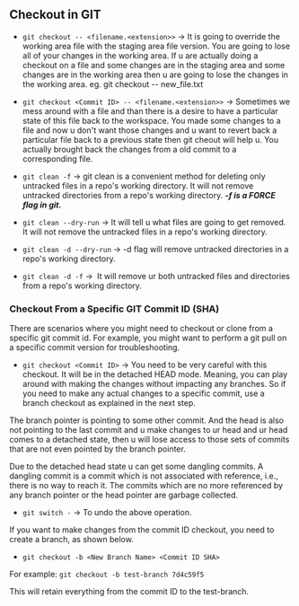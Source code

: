 ## Checkout in GIT

- `git checkout -- <filename.<extension>>` -> It is going to override the working area file with the staging area file version. You are going to lose all of your changes in the working area. If u are actually doing a checkout on a file and some changes are in the staging area and some changes are in the working area then u are going to lose the changes in the working area. eg. git checkout -- new_file.txt

- `git checkout <Commit ID> -- <filename.<extension>>` -> Sometimes we mess around with a file and than there is a desire to have a particular state of this file back to the workspace. 
You made some changes to a file and now u don't want those changes and u want to revert back a particular file back to a previous state then git cheout will help u. You actually brought back the changes from a old commit to a corresponding file.

- `git clean -f` -> git clean is a convenient method for deleting only untracked files in a repo's working directory. It will not remove untracked directories from a repo's working directory.
***-f is a FORCE flag in git.***

- `git clean --dry-run` -> It will tell u what files are going to get removed. It will not remove the untracked files in a repo's working directory.

- `git clean -d --dry-run` -> -d flag will remove untracked directories in a repo's working directory.

- `git clean -d -f` ->  It will remove ur both untracked files and directories from a repo's working directory.


### Checkout From a Specific GIT Commit ID (SHA)
There are scenarios where you might need to checkout or clone from a specific git commit id. For example, you might want to perform a git pull on a specific commit version for troubleshooting.

- `git checkout <Commit ID>` -> You need to be very careful with this checkout. It will be in the detached HEAD mode. Meaning, you can play around with making the changes without impacting any branches. So if you need to make any actual changes to a specific commit, use a branch checkout as explained in the next step.

The branch pointer is pointing to some other commit. And the head is also not pointing to the last commit and u make changes to ur head and ur head comes to a detached state, then u will lose access to those sets of commits that are not even pointed by the branch pointer.

Due to the detached head state u can get some dangling commits. A dangling commit is a commit which is not associated with reference, i.e., there is no way to reach it. The commits which are no more referenced by any branch pointer or the head pointer are garbage collected.

- `git switch -` -> To undo the above operation.

If you want to make changes from the commit ID checkout, you need to create a branch, as shown below.

- `git checkout -b <New Branch Name> <Commit ID SHA>`

For example:
`git checkout -b test-branch 7d4c59f5`

This will retain everything from the commit ID to the test-branch.

